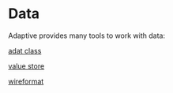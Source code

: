 # Data

Adaptive provides many tools to work with data:

[adat class](def://?inline)

[value store](def://?inline)

[wireformat](def://?inline)